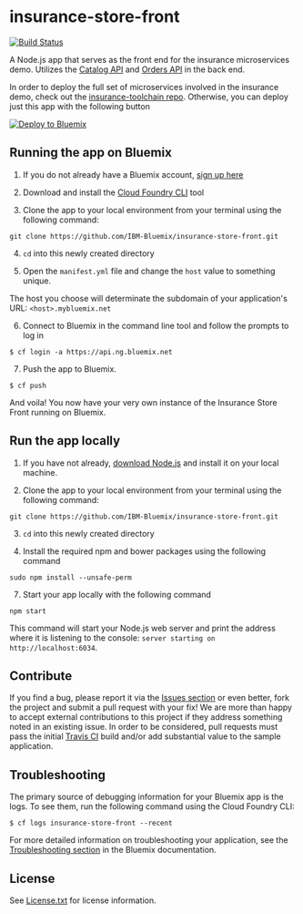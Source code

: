 # insurance-store-front

[![Build Status](https://travis-ci.org/IBM-Bluemix/insurance-store-front.svg?branch=master)](https://travis-ci.org/IBM-Bluemix/insurance-store-front)

A Node.js app that serves as the front end for the insurance microservices demo. Utilizes the [Catalog API][catalog_url] and [Orders API][orders_url] in the back end.

In order to deploy the full set of microservices involved in the insurance demo, check out the [insurance-toolchain repo][toolchain_url]. Otherwise, you can deploy just this app with the following button



[![Deploy to Bluemix](https://bluemix.net/deploy/button.png)](https://bluemix.net/deploy)

## Running the app on Bluemix

1. If you do not already have a Bluemix account, [sign up here][bluemix_reg_url]

2. Download and install the [Cloud Foundry CLI][cloud_foundry_url] tool

3. Clone the app to your local environment from your terminal using the following command:

  ```
  git clone https://github.com/IBM-Bluemix/insurance-store-front.git
  ```

4. `cd` into this newly created directory

5. Open the `manifest.yml` file and change the `host` value to something unique.

  The host you choose will determinate the subdomain of your application's URL:  `<host>.mybluemix.net`

6. Connect to Bluemix in the command line tool and follow the prompts to log in

  ```
  $ cf login -a https://api.ng.bluemix.net
  ```

7. Push the app to Bluemix.

  ```
  $ cf push
  ```

And voila! You now have your very own instance of the Insurance Store Front running on Bluemix.

## Run the app locally

1. If you have not already, [download Node.js][download_node_url] and install it on your local machine.

2. Clone the app to your local environment from your terminal using the following command:

  ```
  git clone https://github.com/IBM-Bluemix/insurance-store-front.git
  ```

3. `cd` into this newly created directory

4. Install the required npm and bower packages using the following command

  ```
  sudo npm install --unsafe-perm
  ```

7. Start your app locally with the following command

  ```
  npm start
  ```

This command will start your Node.js web server and print the address where it is listening to the console: `server starting on http://localhost:6034`.

## Contribute
If you find a bug, please report it via the [Issues section][issues_url] or even better, fork the project and submit a pull request with your fix! We are more than happy to accept external contributions to this project if they address something noted in an existing issue.  In order to be considered, pull requests must pass the initial [Travis CI][travis_url] build and/or add substantial value to the sample application.

## Troubleshooting

The primary source of debugging information for your Bluemix app is the logs. To see them, run the following command using the Cloud Foundry CLI:

  ```
  $ cf logs insurance-store-front --recent
  ```
For more detailed information on troubleshooting your application, see the [Troubleshooting section](https://www.ng.bluemix.net/docs/troubleshoot/tr.html) in the Bluemix documentation.

## License

See [License.txt](License.txt) for license information.

<!--Links-->
[catalog_url]: https://github.com/IBM-Bluemix/insurance-catalog
[orders_url]: https://github.com/IBM-Bluemix/insurance-orders
[toolchain_url]: https://github.com/IBM-Bluemix/insurance-toolchain
[bluemix_reg_url]: http://ibm.biz/insurance-store-registration
[cloud_foundry_url]: https://github.com/cloudfoundry/cli
[download_node_url]: https://nodejs.org/download/
[issues_url]: https://github.com/ibm-bluemix/insurance-store-front/issues
[travis_url]: https://travis-ci.org/